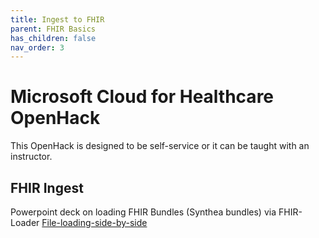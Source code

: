 ```yaml
---
title: Ingest to FHIR
parent: FHIR Basics
has_children: false
nav_order: 3
---
```


# Microsoft Cloud for Healthcare OpenHack
This OpenHack is designed to be self-service or it can be taught with an instructor.   

## FHIR Ingest 

Powerpoint deck on loading FHIR Bundles (Synthea bundles) via FHIR-Loader
[File-loading-side-by-side](./assets/ppts/File-loading-side-by-side.pptx)

